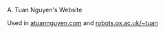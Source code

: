 A. Tuan Nguyen's Website

Used in [atuannguyen.com](https://atuannguyen.com) and [robots.ox.ac.uk/~tuan](https://atuannguyen.com)
